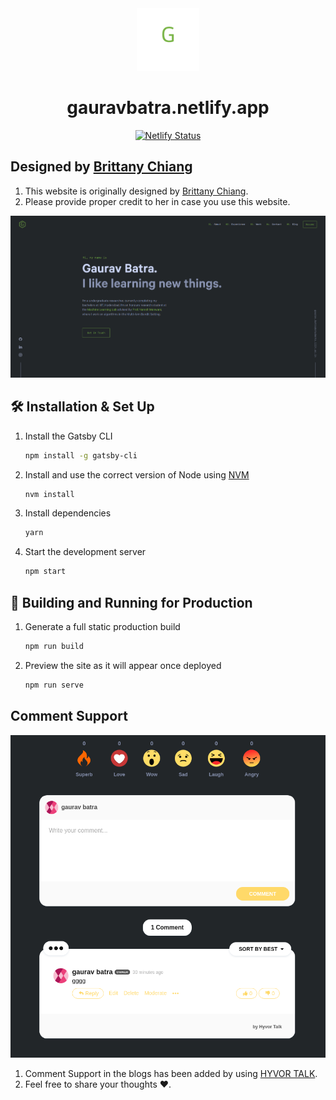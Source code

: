 <div align="center">
  <img alt="Logo" src="https://raw.githubusercontent.com/batra98/Gaurav-Website/master/src/images/logo.png?token=AH5IC5RGLKRRSNHGTZXJ7AK7HOTEQ" width="100" />
</div>
<h1 align="center">
  gauravbatra.netlify.app
</h1>
<p align="center">
  <a href="https://app.netlify.com/sites/gauravbatra/deploys" target="_blank">
    <img src="https://api.netlify.com/api/v1/badges/1963b488-7b78-48c9-9e2d-6fb5e47ab3af/deploy-status" alt="Netlify Status" />
  </a>
</p>

## Designed by [Brittany Chiang](https://brittanychiang.com/)
1. This website is originally designed by [Brittany Chiang](https://brittanychiang.com/).
2. Please provide proper credit to her in case you use this website.

![demo](https://raw.githubusercontent.com/batra98/Gaurav-Website/master/src/images/demo.png?token=AH5IC5TG4THN4WOKX77UJVK7HOTGS)

## 🛠 Installation & Set Up

1. Install the Gatsby CLI

   ```sh
   npm install -g gatsby-cli
   ```

2. Install and use the correct version of Node using [NVM](https://github.com/nvm-sh/nvm)

   ```sh
   nvm install
   ```

3. Install dependencies

   ```sh
   yarn
   ```

4. Start the development server

   ```sh
   npm start
   ```

## 🚀 Building and Running for Production

1. Generate a full static production build

   ```sh
   npm run build
   ```

1. Preview the site as it will appear once deployed

   ```sh
   npm run serve
   ```

## Comment Support

![Comments](https://raw.githubusercontent.com/batra98/Gaurav-Website/master/src/images/Comments.png?token=AH5IC5UPOS24XMZLVSWYRU27HOTLG)

1. Comment Support in the blogs has been added by using [HYVOR TALK](https://talk.hyvor.com/).
2. Feel free to share your thoughts :heart:.



